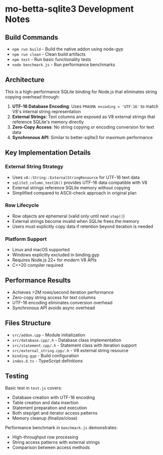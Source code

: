 # mo-betta-sqlite3 Development Notes

## Build Commands
- `npm run build` - Build the native addon using node-gyp
- `npm run clean` - Clean build artifacts
- `npm test` - Run basic functionality tests
- `node benchmark.js` - Run performance benchmarks

## Architecture

This is a high-performance SQLite binding for Node.js that eliminates string copying overhead through:

1. **UTF-16 Database Encoding**: Uses `PRAGMA encoding = 'UTF-16'` to match V8's internal string representation
2. **External Strings**: Text columns are exposed as V8 external strings that reference SQLite's memory directly
3. **Zero-Copy Access**: No string copying or encoding conversion for text data
4. **Synchronous API**: Similar to better-sqlite3 for maximum performance

## Key Implementation Details

### External String Strategy
- Uses `v8::String::ExternalStringResource` for UTF-16 text data
- `sqlite3_column_text16()` provides UTF-16 data compatible with V8
- External strings reference SQLite memory without copying
- Simplified compared to ASCII-check approach in original plan

### Row Lifecycle
- Row objects are ephemeral (valid only until next `step()`)
- External strings become invalid when SQLite frees the memory
- Users must explicitly copy data if retention beyond iteration is needed

### Platform Support
- Linux and macOS supported
- Windows explicitly excluded in binding.gyp
- Requires Node.js 22+ for modern V8 APIs
- C++20 compiler required

## Performance Results
- Achieves >2M rows/second iteration performance
- Zero-copy string access for text columns
- UTF-16 encoding eliminates conversion overhead
- Synchronous API avoids async overhead

## Files Structure
- `src/addon.cpp` - Module initialization
- `src/database.cpp/.h` - Database class implementation
- `src/statement.cpp/.h` - Statement class with iteration support
- `src/external_string.cpp/.h` - V8 external string resource
- `binding.gyp` - Build configuration
- `index.d.ts` - TypeScript definitions

## Testing
Basic test in `test.js` covers:
- Database creation with UTF-16 encoding
- Table creation and data insertion
- Statement preparation and execution
- Both step/get and iterator access patterns
- Memory cleanup (finalize/close)

Performance benchmark in `benchmark.js` demonstrates:
- High-throughput row processing
- String access patterns with external strings
- Comparison between access methods
